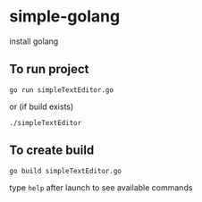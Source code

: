 # simple-golang

install golang

## To run project
```
go run simpleTextEditor.go 
```
or (if build exists)
```
./simpleTextEditor
```


## To create build
```
go build simpleTextEditor.go 
```
type ```help``` after launch to see available commands
